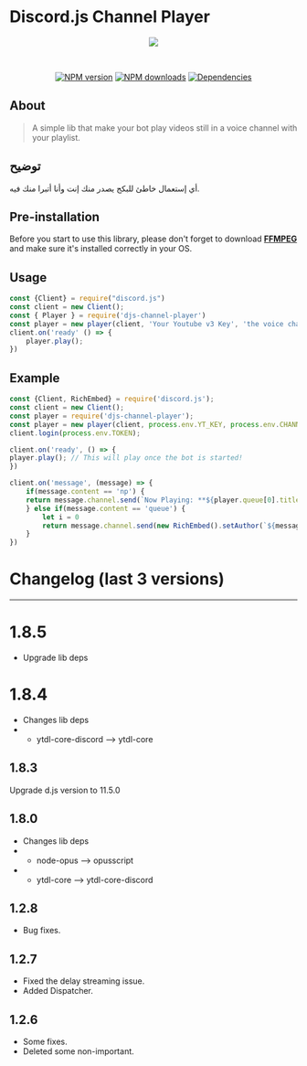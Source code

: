 # Discord.js Channel Player 
<div align="center">
<p>
<a href="https://nodei.co/npm/djs-channel-player/"><img src="https://nodei.co/npm/djs-channel-player.png"></a>
</p>
<br />
 <p>
 <a href="https://www.npmjs.com/package/djs-channel-player"><img src="https://img.shields.io/npm/v/djs-channel-player.svg?maxAge=3600" alt="NPM version" /></a>
<a href="https://www.npmjs.com/package/djs-channel-player"><img src="https://img.shields.io/npm/dt/djs-channel-player.svg?maxAge=3600" alt="NPM downloads" /></a>
<a href="https://david-dm.org/discordjs/djs-channel-player"><img src="https://img.shields.io/david/Abady321x123/djs-channel-player.svg?maxAge=3600" alt="Dependencies" /></a>
  </p>
</div>

## About 
> A simple lib that make your bot play videos still in a voice channel with your playlist.

## توضيح
أي إستعمال خاطئ للبكج يصدر منك إنت وأنا أتبرا منك فيه.

## Pre-installation
Before you start to use this library, please don't forget to download [**FFMPEG**](http://ffmpeg.org/download.html) and make sure it's installed correctly in your OS.

## Usage 
```js
const {Client} = require("discord.js")
const client = new Client();
const { Player } = require('djs-channel-player')
const player = new player(client, 'Your Youtube v3 Key', 'the voice channel ID here', 'the youtube playlist')
client.on('ready' () => {
    player.play(); 
})
```

## Example
```js
const {Client, RichEmbed} = require('discord.js');
const client = new Client(); 
const player = require('djs-channel-player'); 
const player = new player(client, process.env.YT_KEY, process.env.CHANNEL, process.env.PLAYLIST); 
client.login(process.env.TOKEN); 

client.on('ready', () => {
player.play(); // This will play once the bot is started!
}) 

client.on('message', (message) => {
    if(message.content == 'np') { 
    return message.channel.send(`Now Playing: **${player.queue[0].title}** Watch it here: **${player.queue[0].url}**`);
    } else if(message.content == 'queue') {
        let i = 0
        return message.channel.send(new RichEmbed().setAuthor(`${message.guild.name} - ${player.queue.length} songs.`, message.guild.iconURL).setDescription(player.queue.slice(0, 10).map(item => `#**${++i}** ${item.title}`).join('\n')).setFooter(`Only displaying the first 10 items in the queue`).setColor('RANDOM')); 
    }
})
```
# Changelog (last 3 versions)
***
# 1.8.5
* Upgrade lib deps

# 1.8.4
* Changes lib deps
* * ytdl-core-discord --> ytdl-core

## 1.8.3
Upgrade d.js version to 11.5.0

## 1.8.0
* Changes lib deps 
* * node-opus --> opusscript
* * ytdl-core --> ytdl-core-discord

## 1.2.8
* Bug fixes.

## 1.2.7
* Fixed the delay streaming issue.
* Added Dispatcher. 

## 1.2.6
* Some fixes.
* Deleted some non-important.
